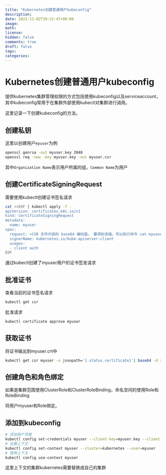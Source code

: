 ```yaml
---
title: "Kubernetes创建普通用户kubeconfig"
description: 
date: 2022-11-02T19:21:47+08:00
image: 
math: 
license: 
hidden: false
comments: true
draft: false
tags:
categories:
---
```


# Kubernetes创建普通用户kubeconfig

提供kubernetes集群管理权限的方式包括使用kubeconfig以及serviceaccount，其中kubeconfig常用于在集群外部使用kubectl对集群进行调用。

这里记录一下创建kubeconfig的方法。

## 创建私钥

这里以创建用户`myuser`为例

```bash
openssl genrsa -out myuser.key 2048
openssl req -new -key myuser.key -out myuser.csr
```

其中`Organization Name`表示用户所属的组，`Common Name`为用户

## 创建CertificateSigningRequest

需要使用kubectl创建证书签名请求

```bash
cat <<EOF | kubectl apply -f -
apiVersion: certificates.k8s.io/v1
kind: CertificateSigningRequest
metadata:
  name: myuser
spec:
  request: <CSR 文件内容的 base64 编码值。 要得到该值，可以执行命令 cat myuser.csr | base64 |>
  signerName: kubernetes.io/kube-apiserver-client
  usages:
  - client auth
EOF

```

通过kubectl创建了myuser用户的证书签发请求


## 批准证书

查看当前的证书签名请求
```bash
kubectl get csr
```

批准请求
```bash
kubectl certificate approve myuser
```

## 获取证书

将证书输出到myuser.crt中
```bash
kubectl get csr myuser -o jsonpath='{.status.certificate}'| base64 -d > myuser.crt
```

## 创建角色和角色绑定

如果是集群范围使用ClusterRole和ClusterRoleBinding，命名空间的使用Role和RoleBinding

将用户myuser和Role绑定。


## 添加到kubeconfig

```bash
# 添加用户凭据
kubectl config set-credentials myuser --client-key=myuser.key --client-certificate=myuser.crt --embed-certs=true
# 设置上下文
kubectl config set-context myuser --cluster=kubernetes --user=myuser
# 使用上下文
kubectl config use-context myuser
```

这里上下文的集群kubernetes需要替换成自己的集群